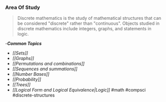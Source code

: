 
### Area Of Study

>Discrete mathematics is the study of mathematical structures that can be considered "discrete" rather than "continuous". Objects studied in discrete mathematics include integers, graphs, and statements in logic.

-***Common Topics***
- *[[Sets]]*
- *[[Graphs]]*
- *[[Permutations and combinations]]*
- *[[Sequences and summations]]*
- *[[Number Bases]]*
- *[[Probability]]*
- *[[Trees]]*
- *[[Logical Form and Logical Equivalence|Logic]]*
#math #compsci #discrete-structures